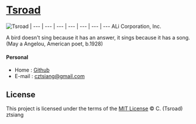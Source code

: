 # [Tsroad](http://tsroad.github.io)

![Tsroad](https://media.licdn.com/media/AAEAAQAAAAAAAAyLAAAAJDhhNzViNWY4LWZjYzMtNDFmNS1iYjY4LTQyN2FlYzliMzVmYg.jpg) |
--- | --- | --- | --- | --- | --- | ---
ALi Corporation, Inc. 

A bird doesn't sing because it has an answer, it sings because it has a song. (May a Angelou, American poet, b.1928)

#### Personal

* Home : [Github]( https://github.com/tsroad)
* E-mail : [cztsiang@gmail.com]()

## License

This project is licensed under the terms of the [MIT License](LICENSE) © C. (Tsroad) ztsiang

